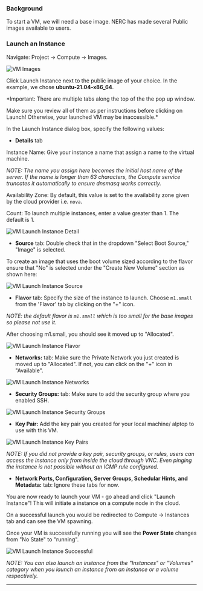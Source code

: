 ### Background
To start a VM, we will need a base image.  NERC has made several Public images available to users.

### Launch an Instance
Navigate: Project -> Compute -> Images.

![VM Images](images/vm_images.png)

Click Launch Instance next to the public image of your choice. In the example, we chose **ubuntu-21.04-x86_64**.

*Important: There are multiple tabs along the top of the the pop up window.

Make sure you review all of them as per instructions before clicking on Launch! Otherwise, your launched VM may be inaccessible.*

In the Launch Instance dialog box, specify the following values:

- **Details** tab

Instance Name: Give your instance a name that assign a name to the virtual machine.

*NOTE: The name you assign here becomes the initial host name of the server. If the name is longer than 63 characters, the Compute service truncates it automatically to ensure dnsmasq works correctly.*

Availability Zone: By default, this value is set to the availability zone given by the cloud provider i.e. `nova`.

Count: To launch multiple instances, enter a value greater than 1. The default is 1.

![VM Launch Instance Detail](images/vm_launch_details.png)

- **Source** tab: Double check that in the dropdown "Select Boot Source," "Image" is selected.

To create an image that uses the boot volume sized according to the flavor ensure that "No" is selected under the "Create New Volume" section as shown here:

![VM Launch Instance Source](images/launch_source.png)

- **Flavor** tab: Specify the size of the instance to launch. Choose `m1.small` from the 'Flavor' tab by clicking on the "+" icon.

*NOTE: the default flavor is `m1.small` which is too small for the base images so please not use it.*

After choosing m1.small, you should see it moved up to "Allocated".

![VM Launch Instance Flavor](images/launch_flavor.png)

- **Networks:** tab: Make sure the Private Network you just created is moved up to "Allocated". If not, you can click on the "+" icon in "Available".

![VM Launch Instance Networks](images/launch_networks.png)

- **Security Groups:** tab: Make sure to add the security group where you enabled SSH.

![VM Launch Instance Security Groups](images/launch_security_groups.png)

- **Key Pair:** Add the key pair you created for your local machine/ alptop to use with this VM.

![VM Launch Instance Key Pairs](images/launch_security_key_pairs.png)

*NOTE: If you did not provide a key pair, security groups, or rules, users can access the instance only from inside the cloud through VNC. Even pinging the instance is not possible without an ICMP rule configured.*

- **Network Ports, Configuration, Server Groups, Schedular Hints, and Metadata:** tab: Ignore these tabs for now.

You are now ready to launch your VM - go ahead and click "Launch Instance"! This will initiate a instance on a compute node in the cloud.

On a successful launch you would be redirected to Compute -> Instances tab and can see the VM spawning.

Once your VM is successfully running you will see the **Power State** changes from "No State" to "running".

![VM Launch Instance Successful](images/running_instance.png)

*NOTE: You can also launch an instance from the "Instances" or "Volumes" category when you launch an instance from an instance or a volume respectively.*

---
